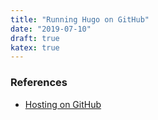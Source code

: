 ```yaml
---
title: "Running Hugo on GitHub"
date: "2019-07-10"
draft: true
katex: true
---
```


### References
- [Hosting on GitHub](https://gohugo.io/hosting-and-deployment/hosting-on-github/#step-by-step-instructions)
